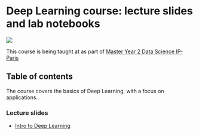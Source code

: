 # Deep Learning course: lecture slides and lab notebooks

<a href="https://mybinder.org/v2/gh/m2dsupsdlclass/lectures-labs/master">
  <img src="https://mybinder.org/badge.svg" />
</a>

This course is being taught at as part of [Master Year 2 Data Science IP-Paris](https://www.ip-paris.fr/education/masters/mention-mathematiques-appliquees-statistiques/master-year-2-data-science)

## Table of contents

The course covers the basics of Deep Learning, with a focus on applications.

### Lecture slides

  - [Intro to Deep Learning](https://m2dsupsdlclass.github.io/lectures-labs/slides/01_intro_to_deep_learning/index.html)
